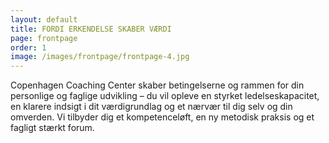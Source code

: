 ```yaml
---
layout: default
title: FORDI ERKENDELSE SKABER VÆRDI
page: frontpage
order: 1
image: /images/frontpage/frontpage-4.jpg
---
```

Copenhagen Coaching Center skaber betingelserne og rammen for din personlige og faglige udvikling – du vil opleve en styrket ledelseskapacitet, en klarere indsigt i dit værdigrundlag og et nærvær til dig selv og din omverden. Vi tilbyder dig et kompetenceløft, en ny metodisk praksis og et fagligt stærkt forum.